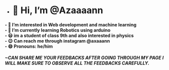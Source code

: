 - <h1>👋 Hi, I’m @Azaaaann</h1>
<h4>- 👀 I’m interested in Web development and machine learning
  <br>
- 🌱 I’m currently learning Robotics using arduino
  <br>
- 😃 im a student of class 9th and also interested in physics
  <br>
- 😉 Can reach me through instagram @axaaann
  <br>
- 😄 Pronouns: he/him</h4>
<H5>~CAN SHARE ME YOUR FEEDBACKS AFTER GOING THROUGH MY PAGE I WILL MAKE SURE TO OBSERVE ALL THE FEEDBACKS CAREFULLY.</H5>
  

<!---
Azaaaann/Azaaaann is a ✨ special ✨ repository because its `README.md` (this file) appears on your GitHub profile.
You can click the Preview link to take a look at your changes.
--->
